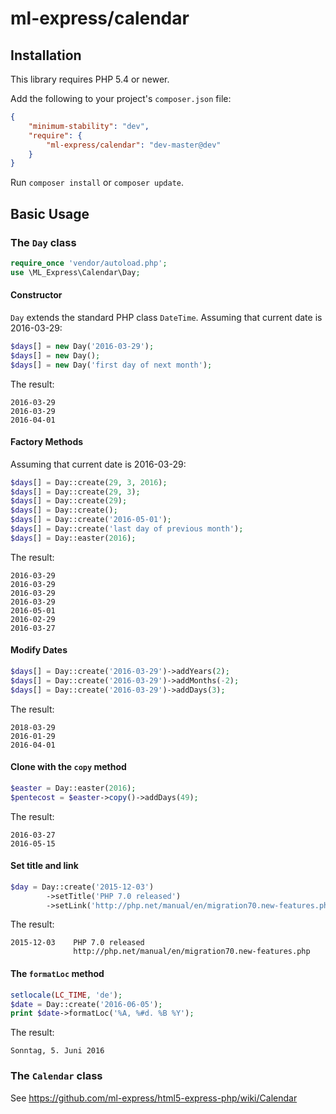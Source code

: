 # ml-express/calendar

## Installation

This library requires PHP 5.4 or newer.

Add the following to your project's `composer.json` file:
```json
{
    "minimum-stability": "dev",
    "require": {
        "ml-express/calendar": "dev-master@dev"
    }
}
```


Run `composer install` or `composer update`.

## Basic Usage

### The `Day` class

```php
require_once 'vendor/autoload.php';
use \ML_Express\Calendar\Day;
```


#### Constructor

`Day` extends the standard PHP class `DateTime`.
Assuming that current date is 2016-03-29:
```php
$days[] = new Day('2016-03-29');
$days[] = new Day();
$days[] = new Day('first day of next month');
```

The result:

```
2016-03-29
2016-03-29
2016-04-01
```


#### Factory Methods
Assuming that current date is 2016-03-29:
```php
$days[] = Day::create(29, 3, 2016);
$days[] = Day::create(29, 3);
$days[] = Day::create(29);
$days[] = Day::create();
$days[] = Day::create('2016-05-01');
$days[] = Day::create('last day of previous month');
$days[] = Day::easter(2016);
```

The result:

```
2016-03-29
2016-03-29
2016-03-29
2016-03-29
2016-05-01
2016-02-29
2016-03-27
```


#### Modify Dates
```php
$days[] = Day::create('2016-03-29')->addYears(2);
$days[] = Day::create('2016-03-29')->addMonths(-2);
$days[] = Day::create('2016-03-29')->addDays(3);
```

The result:

```
2018-03-29
2016-01-29
2016-04-01
```


#### Clone with the `copy` method
```php
$easter = Day::easter(2016);
$pentecost = $easter->copy()->addDays(49);
```

The result:

```
2016-03-27
2016-05-15
```


#### Set title and link
```php
$day = Day::create('2015-12-03')
        ->setTitle('PHP 7.0 released')
        ->setLink('http://php.net/manual/en/migration70.new-features.php');
```

The result:

```
2015-12-03    PHP 7.0 released
              http://php.net/manual/en/migration70.new-features.php
```


#### The `formatLoc` method
```php
setlocale(LC_TIME, 'de');
$date = Day::create('2016-06-05');
print $date->formatLoc('%A, %#d. %B %Y');
```

The result:

```
Sonntag, 5. Juni 2016
```


### The `Calendar` class
See https://github.com/ml-express/html5-express-php/wiki/Calendar
